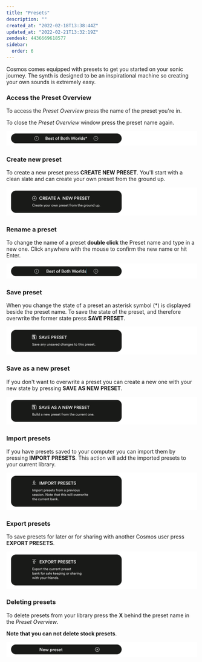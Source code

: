 ```yaml
---
title: "Presets"
description: ""
created_at: "2022-02-18T13:38:44Z"
updated_at: "2022-02-21T13:32:19Z"
zendesk: 4436669618577
sidebar:
  order: 6
---
```


Cosmos comes equipped with presets to get you started on your sonic journey. The synth is designed to be an inspirational machine so creating your own sounds is extremely easy.

### Access the Preset Overview

To access the _Preset Overview_ press the name of the preset you're in.

To close the _Preset Overview_ window press the preset name again.

![](../../../assets/images/article_4436669617809_image_0.png)

### Create new preset

To create a new preset press **CREATE NEW PRESET**. You'll start with a clean slate and can create your own preset from the ground up.

![](../../../assets/images/article_4436669617809_image_1.png)

### Rename a preset

To change the name of a preset **double click** the Preset name and type in a new one. Click anywhere with the mouse to confirm the new name or hit Enter.

![](../../../assets/images/article_4436669617809_image_2.png)

### Save preset

When you change the state of a preset an asterisk symbol (\*) is displayed beside the preset name. To save the state of the preset, and therefore overwrite the former state press **SAVE PRESET**.

![](../../../assets/images/article_4436669617809_image_3.png)

### Save as a new preset

If you don't want to overwrite a preset you can create a new one with your new state by pressing **SAVE AS NEW PRESET**.

![](../../../assets/images/article_4436669617809_image_4.png)

### Import presets

If you have presets saved to your computer you can import them by pressing **IMPORT PRESETS**. This action will add the imported presets to your current library.

![](../../../assets/images/article_4436669617809_image_5.png)

### Export presets

To save presets for later or for sharing with another Cosmos user press **EXPORT PRESETS**.

![](../../../assets/images/article_4436669617809_image_6.png)

### Deleting presets

To delete presets from your library press the **X** behind the preset name in the _Preset Overview_.

**Note that you can not delete stock presets**.

![](../../../assets/images/article_4436669617809_image_7.png)

